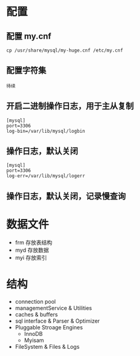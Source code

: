 # 配置
## 配置 my.cnf
```shell
cp /usr/share/mysql/my-huge.cnf /etc/my.cnf
```
## 配置字符集
```
待续
```
## 开启二进制操作日志，用于主从复制
```
[mysql]
port=3306
log-bin=/var/lib/mysql/logbin
```
## 操作日志，默认关闭

```
[mysql]
port=3306
log-err=/var/lib/mysql/logerr
```
## 操作日志，默认关闭，记录慢查询
# 数据文件
- frm 存放表结构
- myd 存放数据
- myi 存放索引
# 结构
- connection pool
- managementService & Utilities
- caches & buffers
- sql interface & Parser & Optimizer
- Pluggable Stroage Engines
  - InnoDB
  - Myisam
- FileSystem & Files & Logs
